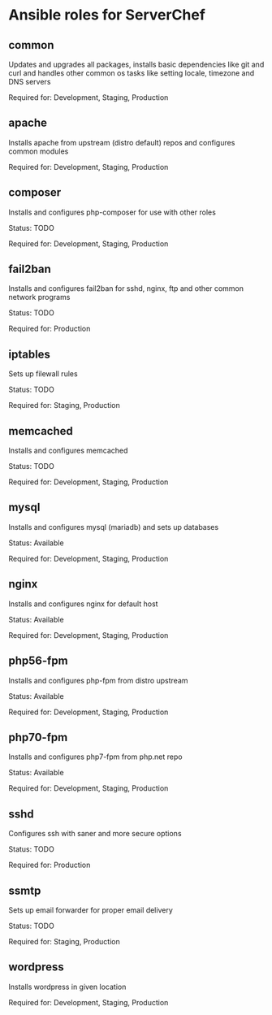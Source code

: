 # Ansible roles for ServerChef

## common
Updates and upgrades all packages, installs basic dependencies like git and curl and handles other common os tasks like setting locale, timezone and DNS servers

Required for: Development, Staging, Production
## apache
Installs apache from upstream (distro default) repos and configures common modules

Required for: Development, Staging, Production
## composer
Installs and configures php-composer for use with other roles

Status: TODO

Required for: Development, Staging, Production

## fail2ban
Installs and configures fail2ban for sshd, nginx, ftp and other common network programs

Status: TODO

Required for: Production

## iptables
Sets up filewall rules

Status: TODO

Required for: Staging, Production

## memcached
Installs and configures memcached

Status: TODO

Required for: Development, Staging, Production

## mysql
Installs and configures mysql (mariadb) and sets up databases

Status: Available

Required for: Development, Staging, Production

## nginx
Installs and configures nginx for default host

Status: Available

Required for: Development, Staging, Production

## php56-fpm
Installs and configures php-fpm from distro upstream

Status: Available

Required for: Development, Staging, Production

## php70-fpm
Installs and configures php7-fpm from php.net repo

Status: Available

Required for: Development, Staging, Production

## sshd
Configures ssh with saner and more secure options

Status: TODO

Required for: Production

## ssmtp
Sets up email forwarder for proper email delivery

Status: TODO

Required for: Staging, Production

## wordpress
Installs wordpress in given location

Required for: Development, Staging, Production
